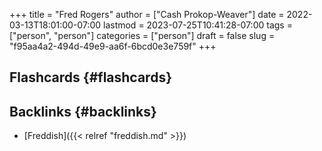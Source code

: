 +++
title = "Fred Rogers"
author = ["Cash Prokop-Weaver"]
date = 2022-03-13T18:01:00-07:00
lastmod = 2023-07-25T10:41:28-07:00
tags = ["person", "person"]
categories = ["person"]
draft = false
slug = "f95aa4a2-494d-49e9-aa6f-6bcd0e3e759f"
+++

## Flashcards {#flashcards}


## Backlinks {#backlinks}

-   [Freddish]({{< relref "freddish.md" >}})
